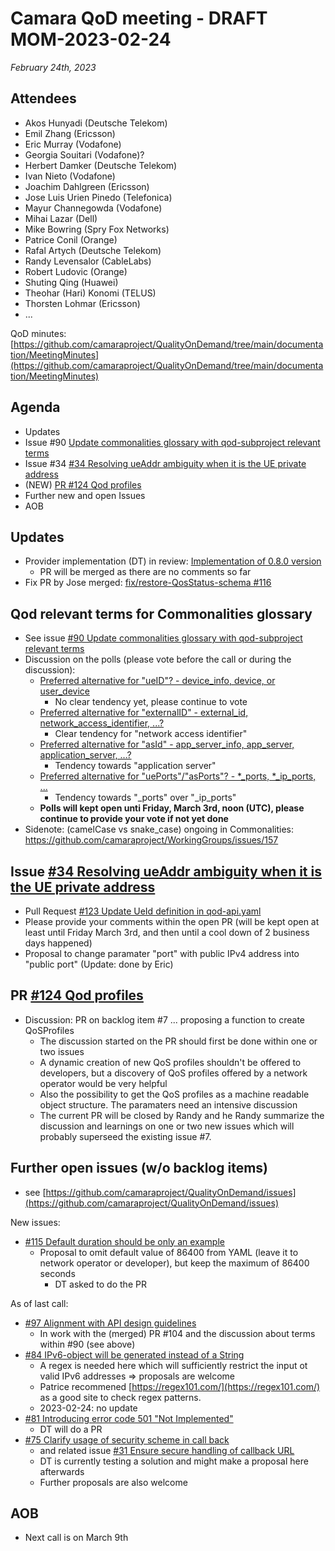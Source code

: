 # Camara QoD meeting - DRAFT MOM-2023-02-24

*February 24th, 2023*

## Attendees

* Akos Hunyadi (Deutsche Telekom)
* Emil Zhang (Ericsson)
* Eric Murray (Vodafone)
* Georgia Souitari (Vodafone)?
* Herbert Damker (Deutsche Telekom)
* Ivan Nieto (Vodafone)
* Joachim Dahlgreen (Ericsson)
* Jose Luis Urien Pinedo (Telefonica)
* Mayur Channegowda (Vodafone)
* Mihai Lazar (Dell)
* Mike Bowring (Spry Fox Networks)
* Patrice Conil (Orange)
* Rafal Artych (Deutsche Telekom)
* Randy Levensalor (CableLabs)
* Robert Ludovic (Orange)
* Shuting Qing (Huawei)
* Theohar (Hari) Konomi (TELUS)
* Thorsten Lohmar (Ericsson)
* ...

QoD minutes: [https://github.com/camaraproject/QualityOnDemand/tree/main/documentation/MeetingMinutes](https://github.com/camaraproject/QualityOnDemand/tree/main/documentation/MeetingMinutes)

## Agenda

* Updates
* Issue #90 [Update commonalities glossary with qod-subproject relevant terms](https://github.com/camaraproject/QualityOnDemand/issues/90)
* Issue #34 [#34 Resolving ueAddr ambiguity when it is the UE private address](https://github.com/camaraproject/QualityOnDemand/pull/34)
* (NEW) [PR #124 Qod profiles](https://github.com/camaraproject/QualityOnDemand/pull/121)
* Further new and open Issues
* AOB


## Updates
* Provider implementation (DT) in review: [Implementation of 0.8.0 version](https://github.com/camaraproject/QualityOnDemand_PI1/pulls)
  * PR will be merged as there are no comments so far
* Fix PR by Jose merged: [fix/restore-QosStatus-schema #116](https://github.com/camaraproject/QualityOnDemand/pull/116)

## Qod relevant terms for Commonalities glossary

* See issue [#90 Update commonalities glossary with qod-subproject relevant terms](https://github.com/camaraproject/QualityOnDemand/issues/90)
* Discussion on the polls (please vote before the call or during the discussion):
  * [Preferred alternative for "ueID"? - device_info, device, or user_device](https://github.com/camaraproject/QualityOnDemand/discussions/117)
    * No clear tendency yet, please continue to vote
  * [Preferred alternative for "externalID" - external_id, network_access_identifier, ...?](https://github.com/camaraproject/QualityOnDemand/discussions/118)
    * Clear tendency for "network access identifier"
  * [Preferred alternative for "asId" - app_server_info, app_server, application_server, ...?](https://github.com/camaraproject/QualityOnDemand/discussions/119)
    * Tendency towards "application server"
  * [Preferred alternative for "uePorts"/"asPorts"? - *_ports, *_ip_ports, ...](https://github.com/camaraproject/QualityOnDemand/discussions/120)
    * Tendency towards "_ports" over "_ip_ports"
  * **Polls will kept open unti Friday, March 3rd, noon (UTC), please continue to provide your vote if not yet done**   
* Sidenote: (camelCase vs snake_case) ongoing in Commonalities: https://github.com/camaraproject/WorkingGroups/issues/157

## Issue [#34 Resolving ueAddr ambiguity when it is the UE private address](https://github.com/camaraproject/QualityOnDemand/pull/34)

* Pull Request [#123 Update UeId definition in qod-api.yaml](https://github.com/camaraproject/QualityOnDemand/pull/123)
* Please provide your comments within the open PR (will be kept open at least until Friday March 3rd, and then until a cool down of 2 business days happened)
* Proposal to change paramater "port" with public IPv4 address into "public port" (Update: done by Eric)

## PR [#124 Qod profiles](https://github.com/camaraproject/QualityOnDemand/pull/121)

* Discussion: PR on backlog item #7 ... proposing a function to create QoSProfiles
  * The discussion started on the PR should first be done within one or two issues
  * A dynamic creation of new QoS profiles shouldn't be offered to developers, but a discovery of QoS profiles offered by a network operator would be very helpful
  * Also the possibility to get the QoS profiles as a machine readable object structure. The paramaters need an intensive discussion
  * The current PR will be closed by Randy and he Randy summarize the discussion and learnings on one or two new issues which will probably superseed the existing issue #7. 

## Further open issues (w/o backlog items)

* see [https://github.com/camaraproject/QualityOnDemand/issues](https://github.com/camaraproject/QualityOnDemand/issues)

New issues:
* [#115 Default duration should be only an example](https://github.com/camaraproject/QualityOnDemand/issues/115)
  * Proposal to omit default value of 86400 from YAML (leave it to network operator or developer), but keep the maximum of 86400 seconds
    * DT asked to do the PR

As of last call:
* [#97 Alignment with API design guidelines](https://github.com/camaraproject/QualityOnDemand/pull/97)
    * In work with the (merged) PR #104 and the discussion about terms within #90 (see above)
* [#84 IPv6-object will be generated instead of a String](https://github.com/camaraproject/QualityOnDemand/pull/84)
    * A regex is needed here which will sufficiently restrict the input ot valid IPv6 addresses => proposals are welcome
    * Patrice recommened [https://regex101.com/](https://regex101.com/) as a good site to check regex patterns.
    * 2023-02-24: no update
* [#81 Introducing error code 501 "Not Implemented"](https://github.com/camaraproject/QualityOnDemand/pull/81)
    * DT will do a PR
* [#75 Clarify usage of security scheme in call back](https://github.com/camaraproject/QualityOnDemand/pull/75)
    * and related issue [#31 Ensure secure handling of callback URL](https://github.com/camaraproject/QualityOnDemand/pull/31)
    * DT is currently testing a solution and might make a proposal here afterwards
    * Further proposals are also welcome

## AOB

* Next call is on March 9th

